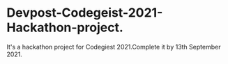 # Devpost-Codegeist-2021-Hackathon-project.
It's a hackathon project for Codegiest 2021.Complete it by 13th September 2021. 
